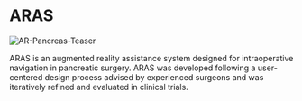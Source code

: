 # ARAS
![AR-Pancreas-Teaser](https://github.com/user-attachments/assets/468aba15-fd45-4689-a0dc-5ba505c7a303)

ARAS is an augmented reality assistance system designed for intraoperative navigation in pancreatic surgery. ARAS was developed following a user-centered design process advised by experienced surgeons and was iteratively refined and evaluated in clinical trials.
